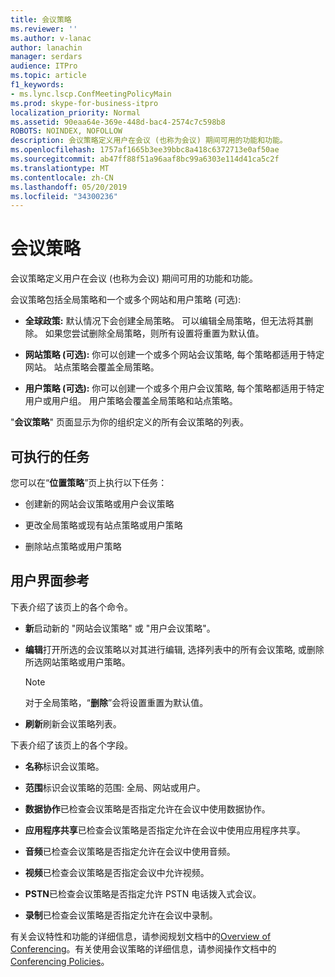 ```yaml
---
title: 会议策略
ms.reviewer: ''
ms.author: v-lanac
author: lanachin
manager: serdars
audience: ITPro
ms.topic: article
f1_keywords:
- ms.lync.lscp.ConfMeetingPolicyMain
ms.prod: skype-for-business-itpro
localization_priority: Normal
ms.assetid: 90eaa64e-369e-448d-bac4-2574c7c598b8
ROBOTS: NOINDEX, NOFOLLOW
description: 会议策略定义用户在会议 (也称为会议) 期间可用的功能和功能。
ms.openlocfilehash: 1757af1665b3ee39bbc8a418c6372713e0af50ae
ms.sourcegitcommit: ab47ff88f51a96aaf8bc99a6303e114d41ca5c2f
ms.translationtype: MT
ms.contentlocale: zh-CN
ms.lasthandoff: 05/20/2019
ms.locfileid: "34300236"
---
```

# <a name="conferencing-policy"></a>会议策略

会议策略定义用户在会议 (也称为会议) 期间可用的功能和功能。

会议策略包括全局策略和一个或多个网站和用户策略 (可选):

- **全球政策:** 默认情况下会创建全局策略。 可以编辑全局策略，但无法将其删除。 如果您尝试删除全局策略，则所有设置将重置为默认值。

- **网站策略 (可选):** 你可以创建一个或多个网站会议策略, 每个策略都适用于特定网站。 站点策略会覆盖全局策略。

- **用户策略 (可选):** 你可以创建一个或多个用户会议策略, 每个策略都适用于特定用户或用户组。 用户策略会覆盖全局策略和站点策略。

"**会议策略**" 页面显示为你的组织定义的所有会议策略的列表。

## <a name="tasks-you-can-perform"></a>可执行的任务

您可以在“**位置策略**”页上执行以下任务：

- 创建新的网站会议策略或用户会议策略

- 更改全局策略或现有站点策略或用户策略

- 删除站点策略或用户策略

## <a name="ui-reference"></a>用户界面参考

下表介绍了该页上的各个命令。

- **新**启动新的 "网站会议策略" 或 "用户会议策略"。

- **编辑**打开所选的会议策略以对其进行编辑, 选择列表中的所有会议策略, 或删除所选网站策略或用户策略。

    > [!NOTE]
    > 对于全局策略，“**删除**”会将设置重置为默认值。

- **刷新**刷新会议策略列表。

下表介绍了该页上的各个字段。

- **名称**标识会议策略。

- **范围**标识会议策略的范围: 全局、网站或用户。

- **数据协作**已检查会议策略是否指定允许在会议中使用数据协作。

- **应用程序共享**已检查会议策略是否指定允许在会议中使用应用程序共享。

- **音频**已检查会议策略是否指定允许在会议中使用音频。

- **视频**已检查会议策略是否指定会议中允许视频。

- **PSTN**已检查会议策略是否指定允许 PSTN 电话拨入式会议。

- **录制**已检查会议策略是否指定允许在会议中录制。

有关会议特性和功能的详细信息，请参阅规划文档中的[Overview of Conferencing](https://technet.microsoft.com/library/5bb90e69-3d4f-4d59-a1ee-2550de84439f.aspx)。有关使用会议策略的详细信息，请参阅操作文档中的[Conferencing Policies](https://technet.microsoft.com/library/8f92eb7c-ee66-4df6-a726-4bff93b122cb.aspx)。


